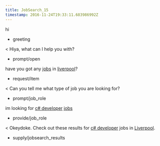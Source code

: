 ```yaml
---
title: JobSearch_15
timestamp: 2016-11-24T19:33:11.683986992Z
---
```


hi
* greeting

< Hiya, what can I help you with?
* prompt/open

have you got any [jobs](item_type) in [liverpool](location)?
* request/item

< Can you tell me what type of job you are looking for?
* prompt/job_role

im looking for [c# developer](jobrole) [jobs](item_type)
* provide/job_role

< Okeydoke. Check out these results for [c# developer](jobrole) jobs in [Liverpool](location). 
* supply/jobsearch_results

